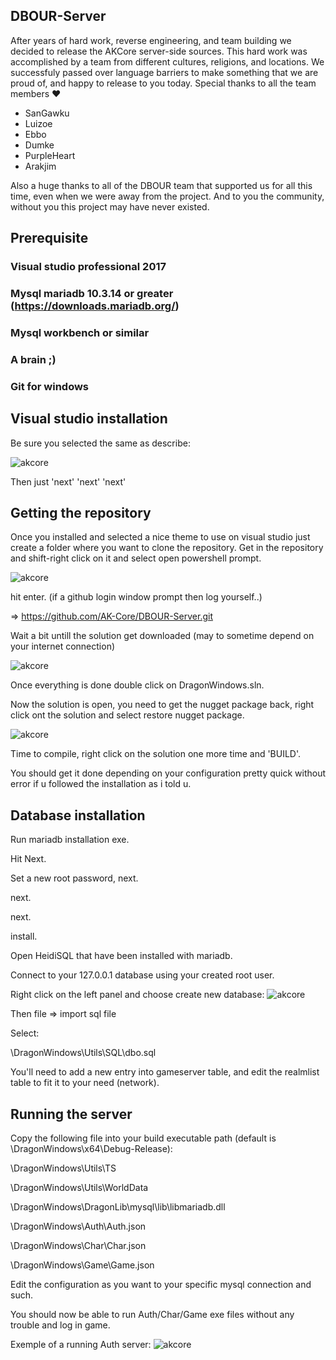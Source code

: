 ## DBOUR-Server

After years of hard work, reverse engineering, and team building we decided to release the AKCore server-side sources.
This hard work was accomplished by a team from different cultures, religions, and locations.
We successfuly passed over language barriers to make something that we are proud of, and happy to release to you today.
Special thanks to all the team members :heart:
  - SanGawku
  - Luizoe
  - Ebbo
  - Dumke
  - PurpleHeart
  - Arakjim
  
Also a huge thanks to all of the DBOUR team that supported us for all this time, even when we were away from the project.
And to you the community, without you this project may have never existed.

## Prerequisite

### Visual studio professional 2017
### Mysql mariadb 10.3.14 or greater (https://downloads.mariadb.org/)
### Mysql workbench or similar
### A brain ;)
### Git for windows

## Visual studio installation

Be sure you selected the same as describe:

![akcore](http://atidote63.free.fr/DBOInstall/1.PNG)

Then just 'next' 'next' 'next'

## Getting the repository

Once you installed and selected a nice theme to use on visual studio just create a folder where you want to clone the repository.
Get in the repository and shift-right click on it and select open powershell prompt.

![akcore](http://atidote63.free.fr/DBOInstall/2.PNG)

hit enter. (if a github login window prompt then log yourself..)

=> https://github.com/AK-Core/DBOUR-Server.git

Wait a bit untill the solution get downloaded (may to sometime depend on your internet connection)

![akcore](http://atidote63.free.fr/DBOInstall/3.PNG)

Once everything is done double click on DragonWindows.sln.

Now the solution is open, you need to get the nugget package back, right click ont the solution and select restore nugget package.

![akcore](http://atidote63.free.fr/DBOInstall/4.PNG)

Time to compile, right click on the solution one more time and 'BUILD'.

You should get it done depending on your configuration pretty quick without error if u followed the installation as i told u.

## Database installation

Run mariadb installation exe.

Hit Next.

Set a new root password, next.

next.

next.

install.

Open HeidiSQL that have been installed with mariadb.

Connect to your 127.0.0.1 database using your created root user.

Right click on the left panel and choose create new database:
![akcore](http://atidote63.free.fr/DBOInstall/5.PNG)

Then file => import sql file

Select:

\DragonWindows\Utils\SQL\dbo.sql

You'll need to add a new entry into gameserver table, and edit the realmlist table to fit it to your need (network).


## Running the server
Copy the following file into your build executable path (default is \DragonWindows\x64\Debug-Release):

\DragonWindows\Utils\TS

\DragonWindows\Utils\WorldData

\DragonWindows\DragonLib\mysql\lib\libmariadb.dll

\DragonWindows\Auth\Auth.json

\DragonWindows\Char\Char.json

\DragonWindows\Game\Game.json

Edit the configuration as you want to your specific mysql connection and such.

You should now be able to run Auth/Char/Game exe files without any trouble and log in game.

Exemple of a running Auth server:
![akcore](http://atidote63.free.fr/DBOInstall/6.PNG)
